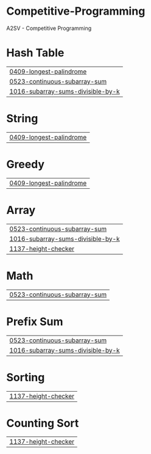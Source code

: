 # Competitive-Programming
A2SV - Competitive Programming


# Hash Table
|  |
| ------- |
| [0409-longest-palindrome](https://github.com/abeni505/Competitive-Programming/tree/master/0409-longest-palindrome) |
| [0523-continuous-subarray-sum](https://github.com/abeni505/Competitive-Programming/tree/master/0523-continuous-subarray-sum) |
| [1016-subarray-sums-divisible-by-k](https://github.com/abeni505/Competitive-Programming/tree/master/1016-subarray-sums-divisible-by-k) |
# String
|  |
| ------- |
| [0409-longest-palindrome](https://github.com/abeni505/Competitive-Programming/tree/master/0409-longest-palindrome) |
# Greedy
|  |
| ------- |
| [0409-longest-palindrome](https://github.com/abeni505/Competitive-Programming/tree/master/0409-longest-palindrome) |
# Array
|  |
| ------- |
| [0523-continuous-subarray-sum](https://github.com/abeni505/Competitive-Programming/tree/master/0523-continuous-subarray-sum) |
| [1016-subarray-sums-divisible-by-k](https://github.com/abeni505/Competitive-Programming/tree/master/1016-subarray-sums-divisible-by-k) |
| [1137-height-checker](https://github.com/abeni505/Competitive-Programming/tree/master/1137-height-checker) |
# Math
|  |
| ------- |
| [0523-continuous-subarray-sum](https://github.com/abeni505/Competitive-Programming/tree/master/0523-continuous-subarray-sum) |
# Prefix Sum
|  |
| ------- |
| [0523-continuous-subarray-sum](https://github.com/abeni505/Competitive-Programming/tree/master/0523-continuous-subarray-sum) |
| [1016-subarray-sums-divisible-by-k](https://github.com/abeni505/Competitive-Programming/tree/master/1016-subarray-sums-divisible-by-k) |
# Sorting
|  |
| ------- |
| [1137-height-checker](https://github.com/abeni505/Competitive-Programming/tree/master/1137-height-checker) |
# Counting Sort
|  |
| ------- |
| [1137-height-checker](https://github.com/abeni505/Competitive-Programming/tree/master/1137-height-checker) |